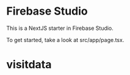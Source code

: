 # Firebase Studio

This is a NextJS starter in Firebase Studio.

To get started, take a look at src/app/page.tsx.
# visitdata
